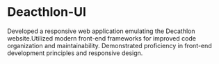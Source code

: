 # Deacthlon-UI
Developed a responsive web application emulating the Decathlon website.Utilized modern front-end frameworks for improved code organization and maintainability. Demonstrated proficiency in front-end development principles and responsive design.
